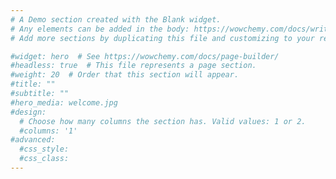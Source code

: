 ```yaml
---
# A Demo section created with the Blank widget.
# Any elements can be added in the body: https://wowchemy.com/docs/writing-markdown-latex/
# Add more sections by duplicating this file and customizing to your requirements.

#widget: hero  # See https://wowchemy.com/docs/page-builder/
#headless: true  # This file represents a page section.
#weight: 20  # Order that this section will appear.
#title: ""
#subtitle: ""
#hero_media: welcome.jpg
#design:
  # Choose how many columns the section has. Valid values: 1 or 2.
  #columns: '1'
#advanced:
  #css_style:
  #css_class:
---
```



